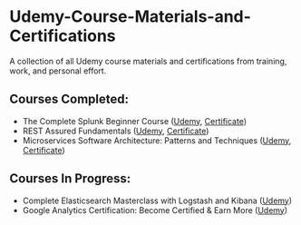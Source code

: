 # Udemy-Course-Materials-and-Certifications

A collection of all Udemy course materials and certifications from training, work, and personal effort.

## Courses Completed:
* The Complete Splunk Beginner Course ([Udemy](https://fidelity.udemy.com/splunker/), [Certificate](The%20Complete%20Splunk%20Beginner%20Course%20Materials/Certificate%20of%20Completion.pdf))
* REST Assured Fundamentals ([Udemy](https://fidelity.udemy.com/rest-assured-fundamentals/), [Certificate](REST%20Assured%20Fundamentals%20Materials/Certificate%20of%20Completion.pdf))
* Microservices Software Architecture: Patterns and Techniques ([Udemy](https://fidelity.udemy.com/microservices-software-architecture-patterns-and-techniques/), [Certificate](Microservices%20Software%20Architecture%20-%20%20Patterns%20and%20Techniques/Certificate%20of%20Completion.pdf))


## Courses In Progress:
* Complete Elasticsearch Masterclass with Logstash and Kibana ([Udemy](https://fidelity.udemy.com/complete-elasticsearch-masterclass-with-kibana-and-logstash/))
* Google Analytics Certification: Become Certified & Earn More ([Udemy](https://fidelity.udemy.com/google-analytics-certification/))
